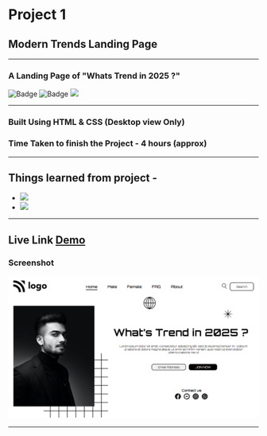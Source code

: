 # Project 1

## Modern Trends Landing Page

---

### A Landing Page of "Whats Trend in 2025 ?"

![Badge](https://img.shields.io/badge/Manas--Ranjan--Murmu-Project1-blue) ![Badge](https://img.shields.io/badge/LCO-Full%20Stack%20Javascript%20Bootcamp-orange) ![](https://img.shields.io/badge/HTML-CSS-green)

---

### Built Using HTML & CSS (Desktop view Only)

### Time Taken to finish the Project - 4 hours (approx)

---

## Things learned from project -

- ![](https://img.shields.io/badge/CSS-Positioning-yellow)
- ![](https://img.shields.io/badge/CSS-Selectors-red)

---

## Live Link [Demo](www.github.com)

### Screenshot

![screeshot](./Screenshot.png)

---
